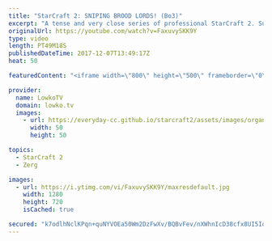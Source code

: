 ```yaml
---
title: "StarCraft 2: SNIPING BROOD LORDS! (Bo3)"
excerpt: "A tense and very close series of professional StarCraft 2. Subscribe for more videos: http://lowko.tv/youtube Bunker Rush: https://goo.gl/etjR16  In this match-up we see a lot of variety throughout the series. Both players are not afraid to mix it up and for example go for both Adepts as well as Dark"
originalUrl: https://youtube.com/watch?v=FaxuvySKK9Y
type: video
length: PT49M18S
publishedDateTime: 2017-12-07T13:49:17Z
heat: 50

featuredContent: "<iframe width=\"800\" height=\"500\" frameborder=\"0\" src=\"https://www.youtube.com/embed/FaxuvySKK9Y\" allow=\"accelerometer; autoplay; encrypted-media; gyroscope; picture-in-picture\" allowfullscreen></iframe>"

provider:
  name: LowkoTV
  domain: lowko.tv
  images:
    - url: https://everyday-cc.github.io/starcraft2/assets/images/organizations/lowko.tv-50x50.jpg
      width: 50
      height: 50

topics:
  - StarCraft 2
  - Zerg

images:
  - url: https://i.ytimg.com/vi/FaxuvySKK9Y/maxresdefault.jpg
    width: 1280
    height: 720
    isCached: true

secured: "k7odlhNclKPqn+quNYVOEa50Wm2DzFwXv/BQBvFev/nXWhnIcD38cfx8UI5Iqgz56xEj6NVNIrOoIJofRCJbFrtAh9KmGpg/OUCh710HzeOQN6mA6Q0SuE4Ig/HT63IOzZ7s6zqlQ9swG02WLDYt1b1LIdwzKonc8NvSogOVfDaNmhl2JFsJJMxCQSdul/n7NFhP6JQHePsZ8KNywoX5bAucENg/nkpRljOdUa36V7hj9MLqV1FHL9XvH1L+FOQIy3YSVvS5jvj4Z1jevtloZj3XkNtDxM2Hs+kMhO0YwegQQhF62+0++SbPBf9CsZX7dpo2x+DjgUo3VbtEMvI7yd93A0XK/QKqGY0K/fwX/iK2z/izlLpQNyulf9CgbZ+EglCOKwTrPobPyBTLzvhx8eqzdfXoMO6+xL/u6L4cohg=;TO9BxAey9PB3MHJPQ6vXrQ=="
---
```


